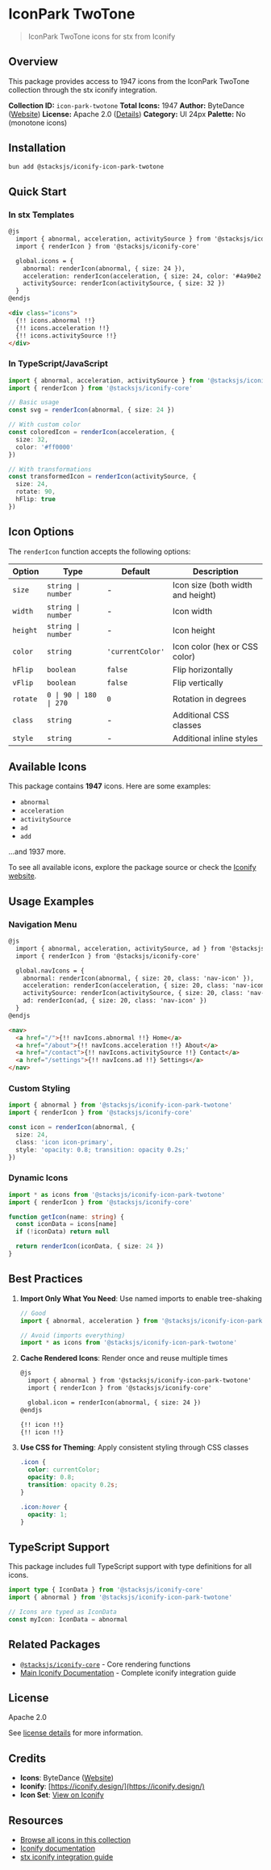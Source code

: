 # IconPark TwoTone

> IconPark TwoTone icons for stx from Iconify

## Overview

This package provides access to 1947 icons from the IconPark TwoTone collection through the stx iconify integration.

**Collection ID:** `icon-park-twotone`
**Total Icons:** 1947
**Author:** ByteDance ([Website](https://github.com/bytedance/IconPark))
**License:** Apache 2.0 ([Details](https://github.com/bytedance/IconPark/blob/master/LICENSE))
**Category:** UI 24px
**Palette:** No (monotone icons)

## Installation

```bash
bun add @stacksjs/iconify-icon-park-twotone
```

## Quick Start

### In stx Templates

```html
@js
  import { abnormal, acceleration, activitySource } from '@stacksjs/iconify-icon-park-twotone'
  import { renderIcon } from '@stacksjs/iconify-core'

  global.icons = {
    abnormal: renderIcon(abnormal, { size: 24 }),
    acceleration: renderIcon(acceleration, { size: 24, color: '#4a90e2' }),
    activitySource: renderIcon(activitySource, { size: 32 })
  }
@endjs

<div class="icons">
  {!! icons.abnormal !!}
  {!! icons.acceleration !!}
  {!! icons.activitySource !!}
</div>
```

### In TypeScript/JavaScript

```typescript
import { abnormal, acceleration, activitySource } from '@stacksjs/iconify-icon-park-twotone'
import { renderIcon } from '@stacksjs/iconify-core'

// Basic usage
const svg = renderIcon(abnormal, { size: 24 })

// With custom color
const coloredIcon = renderIcon(acceleration, {
  size: 32,
  color: '#ff0000'
})

// With transformations
const transformedIcon = renderIcon(activitySource, {
  size: 24,
  rotate: 90,
  hFlip: true
})
```

## Icon Options

The `renderIcon` function accepts the following options:

| Option | Type | Default | Description |
|--------|------|---------|-------------|
| `size` | `string \| number` | - | Icon size (both width and height) |
| `width` | `string \| number` | - | Icon width |
| `height` | `string \| number` | - | Icon height |
| `color` | `string` | `'currentColor'` | Icon color (hex or CSS color) |
| `hFlip` | `boolean` | `false` | Flip horizontally |
| `vFlip` | `boolean` | `false` | Flip vertically |
| `rotate` | `0 \| 90 \| 180 \| 270` | `0` | Rotation in degrees |
| `class` | `string` | - | Additional CSS classes |
| `style` | `string` | - | Additional inline styles |

## Available Icons

This package contains **1947** icons. Here are some examples:

- `abnormal`
- `acceleration`
- `activitySource`
- `ad`
- `add`

...and 1937 more.

To see all available icons, explore the package source or check the [Iconify website](https://icon-sets.iconify.design/icon-park-twotone/).

## Usage Examples

### Navigation Menu

```html
@js
  import { abnormal, acceleration, activitySource, ad } from '@stacksjs/iconify-icon-park-twotone'
  import { renderIcon } from '@stacksjs/iconify-core'

  global.navIcons = {
    abnormal: renderIcon(abnormal, { size: 20, class: 'nav-icon' }),
    acceleration: renderIcon(acceleration, { size: 20, class: 'nav-icon' }),
    activitySource: renderIcon(activitySource, { size: 20, class: 'nav-icon' }),
    ad: renderIcon(ad, { size: 20, class: 'nav-icon' })
  }
@endjs

<nav>
  <a href="/">{!! navIcons.abnormal !!} Home</a>
  <a href="/about">{!! navIcons.acceleration !!} About</a>
  <a href="/contact">{!! navIcons.activitySource !!} Contact</a>
  <a href="/settings">{!! navIcons.ad !!} Settings</a>
</nav>
```

### Custom Styling

```typescript
import { abnormal } from '@stacksjs/iconify-icon-park-twotone'
import { renderIcon } from '@stacksjs/iconify-core'

const icon = renderIcon(abnormal, {
  size: 24,
  class: 'icon icon-primary',
  style: 'opacity: 0.8; transition: opacity 0.2s;'
})
```

### Dynamic Icons

```typescript
import * as icons from '@stacksjs/iconify-icon-park-twotone'
import { renderIcon } from '@stacksjs/iconify-core'

function getIcon(name: string) {
  const iconData = icons[name]
  if (!iconData) return null

  return renderIcon(iconData, { size: 24 })
}
```

## Best Practices

1. **Import Only What You Need**: Use named imports to enable tree-shaking
   ```typescript
   // Good
   import { abnormal, acceleration } from '@stacksjs/iconify-icon-park-twotone'

   // Avoid (imports everything)
   import * as icons from '@stacksjs/iconify-icon-park-twotone'
   ```

2. **Cache Rendered Icons**: Render once and reuse multiple times
   ```html
   @js
     import { abnormal } from '@stacksjs/iconify-icon-park-twotone'
     import { renderIcon } from '@stacksjs/iconify-core'

     global.icon = renderIcon(abnormal, { size: 24 })
   @endjs

   {!! icon !!}
   {!! icon !!}
   ```

3. **Use CSS for Theming**: Apply consistent styling through CSS classes
   ```css
   .icon {
     color: currentColor;
     opacity: 0.8;
     transition: opacity 0.2s;
   }

   .icon:hover {
     opacity: 1;
   }
   ```

## TypeScript Support

This package includes full TypeScript support with type definitions for all icons.

```typescript
import type { IconData } from '@stacksjs/iconify-core'
import { abnormal } from '@stacksjs/iconify-icon-park-twotone'

// Icons are typed as IconData
const myIcon: IconData = abnormal
```

## Related Packages

- [`@stacksjs/iconify-core`](../iconify-core) - Core rendering functions
- [Main Iconify Documentation](../../docs/iconify.md) - Complete iconify integration guide

## License

Apache 2.0

See [license details](https://github.com/bytedance/IconPark/blob/master/LICENSE) for more information.

## Credits

- **Icons**: ByteDance ([Website](https://github.com/bytedance/IconPark))
- **Iconify**: [https://iconify.design/](https://iconify.design/)
- **Icon Set**: [View on Iconify](https://icon-sets.iconify.design/icon-park-twotone/)

## Resources

- [Browse all icons in this collection](https://icon-sets.iconify.design/icon-park-twotone/)
- [Iconify documentation](https://iconify.design/docs/)
- [stx iconify integration guide](../../docs/iconify.md)
